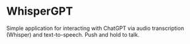 # WhisperGPT

Simple application for interacting with ChatGPT via audio transcription (Whisper) and text-to-speech. Push and hold to talk.
